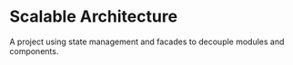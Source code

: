 # Scalable Architecture

A project using state management and facades to decouple modules and components.
